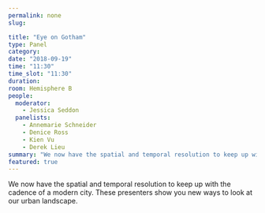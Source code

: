 ```yaml
---
permalink: none
slug:

title: "Eye on Gotham"
type: Panel
category:
date: "2018-09-19"
time: "11:30"
time_slot: "11:30"
duration:
room: Hemisphere B
people:
  moderator:
    - Jessica Seddon
  panelists:
    - Annemarie Schneider
    - Denice Ross
    - Kien Vu
    - Derek Lieu
summary: "We now have the spatial and temporal resolution to keep up with the cadence of a modern city. These presenters show you new ways to look at our urban landscape."
featured: true
---
```

We now have the spatial and temporal resolution to keep up with the cadence of a modern city. These presenters show you new ways to look at our urban landscape.
